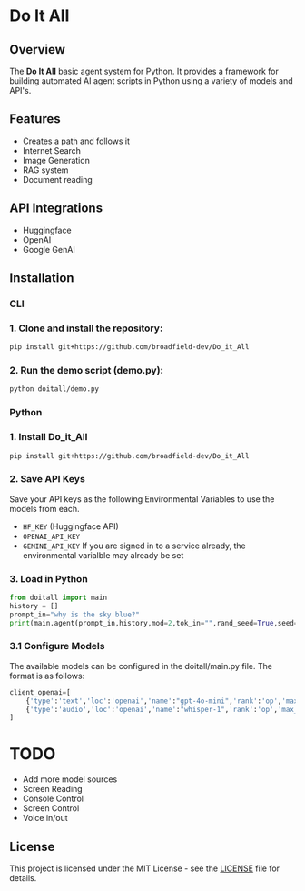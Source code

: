 # Do It All

## Overview
The **Do It All** basic agent system for Python. It provides a framework for building automated AI agent scripts in Python using a variety of models and API's.

## Features
- Creates a path and follows it
- Internet Search
- Image Generation
- RAG system
- Document reading

## API Integrations
- Huggingface
- OpenAI
- Google GenAI

## Installation
### CLI

### 1. Clone and install the repository:
```bash
pip install git+https://github.com/broadfield-dev/Do_it_All
```

### 2. Run the demo script (demo.py):
```bash
python doitall/demo.py
```

### Python

### 1. Install Do_it_All
```bash
pip install git+https://github.com/broadfield-dev/Do_it_All
```

### 2. Save API Keys
Save your API keys as the following Environmental Variables to use the models from each.
- ```HF_KEY``` (Huggingface API)
- ```OPENAI_API_KEY```
- ```GEMINI_API_KEY```
If you are signed in to a service already, the environmental varialble may already be set


### 3. Load in Python
```python
from doitall import main
history = []
prompt_in="why is the sky blue?"
print(main.agent(prompt_in,history,mod=2,tok_in="",rand_seed=True,seed=1,max_thought=5,save_mem=False,recall_mem=False,rag_col=False))
```

### 3.1 Configure Models
The available models can be configured in the doitall/main.py file.  The format is as follows:

```python
client_openai=[
    {'type':'text','loc':'openai','name':"gpt-4o-mini",'rank':'op','max_tokens':128000,'schema':{'bos':['<|system|>','<|user|>','<|assistant|>'],'eos':'<|im_end|>'},'ppt':'None'},
    {'type':'audio','loc':'openai','name':"whisper-1",'rank':'op','max_tokens':32000,'schema':{'bos':[],'eos':''},'ppt':'None'},
]
```

# TODO
- Add more model sources
- Screen Reading
- Console Control
- Screen Control
- Voice in/out

## License
This project is licensed under the MIT License - see the [LICENSE](LICENSE) file for details.
